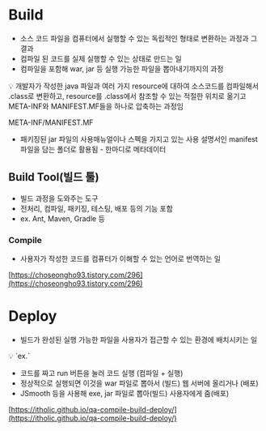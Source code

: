 # Build

- 소스 코드 파일을 컴퓨터에서 실행할 수 있는 독립적인 형태로 변환하는 과정과 그 결과
- 컴파일 된 코드를 실제 실행할 수 있는 상태로 만드는 일
- 컴파일을 포함해 war, jar 등 실행 가능한 파일을 뽑아내기까지의 과정

<aside>
💡 개발자가 작성한 java 파일과 여러 가지 resource에 대하여
소스코드를 컴파일해서 .class로 변환하고, resource를 .class에서
참조할 수 있는 적절한 위치로 옮기고 META-INF와 MANIFEST.MF들을
하나로 압축하는 과정임

META-INF/MANIFEST.MF
- 패키징된 jar 파일의 사용매뉴얼이나 스펙을 가지고 있는 사용 설명서인 manifest 파일을 담는 폴더로 활용됨 - 한마디로 메타데이터

</aside>

## Build Tool(빌드 툴)

- 빌드 과정을 도와주는 도구
- 전처리, 컴파일, 패키징, 테스팅, 배포 등의 기능 포함
- ex. Ant, Maven, Gradle 등

### Compile

- 사용자가 작성한 코드를 컴퓨터가 이해할 수 있는 언어로 번역하는 일

[https://choseongho93.tistory.com/296](https://choseongho93.tistory.com/296)

# Deploy

- 빌드가 완성된 실행 가능한 파일을 사용자가 접근할 수 있는 환경에 배치시키는 일

<aside>
💡 `ex.`

- 코드를 짜고 run 버튼을 눌러 코드 실행 (컴파일 + 실행)
- 정상적으로 실행되면 이것을 war 파일로 뽑아서 (빌드) 웹 서버에 올리거나 (배포)
- JSmooth 등을 사용해 exe, jar 파일로 뽑아(빌드) 사용자에게 줌(배포)
</aside>

[https://itholic.github.io/qa-compile-build-deploy/](https://itholic.github.io/qa-compile-build-deploy/)